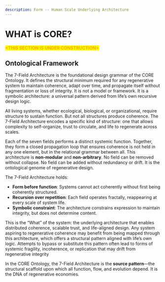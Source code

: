 ```yaml
---
description: Form -- Human Scale Underlying Architecture
---
```


# WHAT is CORE?

<mark style="color:orange;">**\<THIS SECTION IS UNDER CONSTRUCTION>**</mark>

## Ontological Framework

The 7-Field Architecture is the foundational design grammar of the CORE Ontology. It defines the structural minimum required for any regenerative system to maintain coherence, adapt over time, and propagate itself without fragmentation or loss of integrity. It is not a model or framework. It is a symbolic architecture: a universal pattern derived from life’s own recursive design logic.

All living systems, whether ecological, biological, or organizational, require structure to sustain function. But not all structures produce coherence. The 7-Field Architecture encodes a specific kind of structure: one that allows complexity to self-organize, trust to circulate, and life to regenerate across scales.

Each of the seven fields performs a distinct systemic function. Together, they form a closed propagation loop that ensures coherence is not held in any one element, but in the relational grammar between all. This architecture is **non-modular** and **non-arbitrary**. No field can be removed without collapse. No field can be added without redundancy or drift. It is the ontological genome of regenerative design.

The 7-Field Architecture holds:

* **Form before function**: Systems cannot act coherently without first being coherently structured.
* **Recursion over repetition**: Each field operates fractally, reappearing at every scale of system life.
* **Symbolic constraint**: The architecture constrains expression to maintain integrity, but does not determine content.

This is the “What” of the system: the underlying architecture that enables distributed coherence, scalable trust, and life-aligned design. Any system aspiring to regenerative coherence may benefit from being mapped through this architecture, which offers a structural pattern aligned with life’s own logic.  Attempts to bypass or substitute this pattern often lead to forms of systemic fragility, incoherence, or replication that may drift from regenerative integrity

In the CORE Ontology, the 7-Field Architecture is the **source pattern**—the structural scaffold upon which all function, flow, and evolution depend. It is the DNA of regenerative economies.
